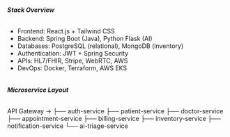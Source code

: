 ###### **Stack Overview**

* Frontend: React.js + Tailwind CSS
* Backend: Spring Boot (Java), Python Flask (AI)
* Databases: PostgreSQL (relational), MongoDB (inventory)
* Authentication: JWT + Spring Security
* APIs: HL7/FHIR, Stripe, WebRTC, AWS
* DevOps: Docker, Terraform, AWS EKS

###### 

###### **Microservice Layout**

API Gateway →
 ├── auth-service
 ├── patient-service
 ├── doctor-service
 ├── appointment-service
 ├── billing-service
 ├── inventory-service
 ├── notification-service
 └── ai-triage-service

